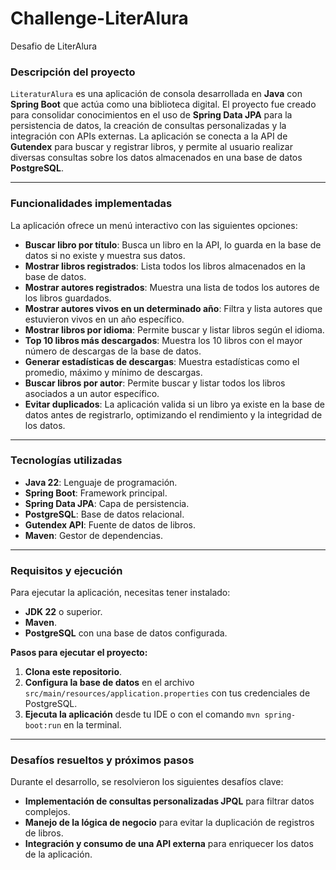 # Challenge-LiterAlura
Desafio de LiterAlura

### Descripción del proyecto

`LiteraturAlura` es una aplicación de consola desarrollada en **Java** con **Spring Boot** que actúa como una biblioteca digital. El proyecto fue creado para consolidar conocimientos en el uso de **Spring Data JPA** para la persistencia de datos, la creación de consultas personalizadas y la integración con APIs externas. La aplicación se conecta a la API de **Gutendex** para buscar y registrar libros, y permite al usuario realizar diversas consultas sobre los datos almacenados en una base de datos **PostgreSQL**.

---

### Funcionalidades implementadas

La aplicación ofrece un menú interactivo con las siguientes opciones:

* **Buscar libro por título**: Busca un libro en la API, lo guarda en la base de datos si no existe y muestra sus datos.
* **Mostrar libros registrados**: Lista todos los libros almacenados en la base de datos.
* **Mostrar autores registrados**: Muestra una lista de todos los autores de los libros guardados.
* **Mostrar autores vivos en un determinado año**: Filtra y lista autores que estuvieron vivos en un año específico.
* **Mostrar libros por idioma**: Permite buscar y listar libros según el idioma.
* **Top 10 libros más descargados**: Muestra los 10 libros con el mayor número de descargas de la base de datos.
* **Generar estadísticas de descargas**: Muestra estadísticas como el promedio, máximo y mínimo de descargas.
* **Buscar libros por autor**: Permite buscar y listar todos los libros asociados a un autor específico.
* **Evitar duplicados**: La aplicación valida si un libro ya existe en la base de datos antes de registrarlo, optimizando el rendimiento y la integridad de los datos.

---

### Tecnologías utilizadas

* **Java 22**: Lenguaje de programación.
* **Spring Boot**: Framework principal.
* **Spring Data JPA**: Capa de persistencia.
* **PostgreSQL**: Base de datos relacional.
* **Gutendex API**: Fuente de datos de libros.
* **Maven**: Gestor de dependencias.

---

### Requisitos y ejecución

Para ejecutar la aplicación, necesitas tener instalado:

* **JDK 22** o superior.
* **Maven**.
* **PostgreSQL** con una base de datos configurada.

**Pasos para ejecutar el proyecto:**

1.  **Clona este repositorio**.
2.  **Configura la base de datos** en el archivo `src/main/resources/application.properties` con tus credenciales de PostgreSQL.
3.  **Ejecuta la aplicación** desde tu IDE o con el comando `mvn spring-boot:run` en la terminal.

---

### Desafíos resueltos y próximos pasos

Durante el desarrollo, se resolvieron los siguientes desafíos clave:

* **Implementación de consultas personalizadas JPQL** para filtrar datos complejos.
* **Manejo de la lógica de negocio** para evitar la duplicación de registros de libros.
* **Integración y consumo de una API externa** para enriquecer los datos de la aplicación.
